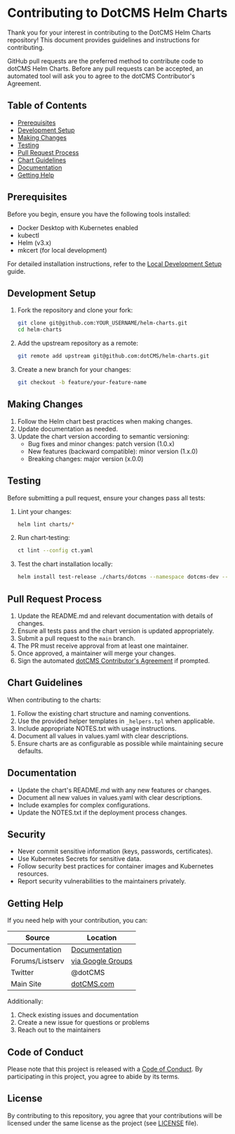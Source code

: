 # Contributing to DotCMS Helm Charts

Thank you for your interest in contributing to the DotCMS Helm Charts repository! This document provides guidelines and instructions for contributing.

GitHub pull requests are the preferred method to contribute code to dotCMS Helm Charts. Before any pull requests can be accepted, an automated tool will ask you to agree to the dotCMS Contributor's Agreement.

## Table of Contents

- [Prerequisites](#prerequisites)
- [Development Setup](#development-setup)
- [Making Changes](#making-changes)
- [Testing](#testing)
- [Pull Request Process](#pull-request-process)
- [Chart Guidelines](#chart-guidelines)
- [Documentation](#documentation)
- [Getting Help](#getting-help)

## Prerequisites

Before you begin, ensure you have the following tools installed:

- Docker Desktop with Kubernetes enabled
- kubectl
- Helm (v3.x)
- mkcert (for local development)

For detailed installation instructions, refer to the [Local Development Setup](./charts/dotcms/README.md) guide.

## Development Setup

1. Fork the repository and clone your fork:
   ```bash
   git clone git@github.com:YOUR_USERNAME/helm-charts.git
   cd helm-charts
   ```

2. Add the upstream repository as a remote:
   ```bash
   git remote add upstream git@github.com:dotCMS/helm-charts.git
   ```

3. Create a new branch for your changes:
   ```bash
   git checkout -b feature/your-feature-name
   ```

## Making Changes

1. Follow the Helm chart best practices when making changes.
2. Update documentation as needed.
3. Update the chart version according to semantic versioning:
   - Bug fixes and minor changes: patch version (1.0.x)
   - New features (backward compatible): minor version (1.x.0)
   - Breaking changes: major version (x.0.0)

## Testing

Before submitting a pull request, ensure your changes pass all tests:

1. Lint your changes:
   ```bash
   helm lint charts/*
   ```

2. Run chart-testing:
   ```bash
   ct lint --config ct.yaml
   ```

3. Test the chart installation locally:
   ```bash
   helm install test-release ./charts/dotcms --namespace dotcms-dev --create-namespace
   ```

## Pull Request Process

1. Update the README.md and relevant documentation with details of changes.
2. Ensure all tests pass and the chart version is updated appropriately.
3. Submit a pull request to the `main` branch.
4. The PR must receive approval from at least one maintainer.
5. Once approved, a maintainer will merge your changes.
6. Sign the automated [dotCMS Contributor's Agreement](https://gist.github.com/wezell/85ef45298c48494b90d92755b583acb3) if prompted.

## Chart Guidelines

When contributing to the charts:

1. Follow the existing chart structure and naming conventions.
2. Use the provided helper templates in `_helpers.tpl` when applicable.
3. Include appropriate NOTES.txt with usage instructions.
4. Document all values in values.yaml with clear descriptions.
5. Ensure charts are as configurable as possible while maintaining secure defaults.

## Documentation

- Update the chart's README.md with any new features or changes.
- Document all new values in values.yaml with clear descriptions.
- Include examples for complex configurations.
- Update the NOTES.txt if the deployment process changes.

## Security

- Never commit sensitive information (keys, passwords, certificates).
- Use Kubernetes Secrets for sensitive data.
- Follow security best practices for container images and Kubernetes resources.
- Report security vulnerabilities to the maintainers privately.

## Getting Help

If you need help with your contribution, you can:

| Source          | Location                                                              |
| --------------- | --------------------------------------------------------------------- |
| Documentation   | [Documentation](https://www.dotcms.com/docs/latest/table-of-contents) |
| Forums/Listserv | [via Google Groups](https://groups.google.com/forum/#!forum/dotCMS)   |
| Twitter         | @dotCMS                                                               |
| Main Site       | [dotCMS.com](https://www.dotcms.com/)                                 |

Additionally:
1. Check existing issues and documentation
2. Create a new issue for questions or problems
3. Reach out to the maintainers

## Code of Conduct

Please note that this project is released with a [Code of Conduct](./CODE_OF_CONDUCT.md). By participating in this project, you agree to abide by its terms.

## License

By contributing to this repository, you agree that your contributions will be licensed under the same license as the project (see [LICENSE](./LICENSE) file).